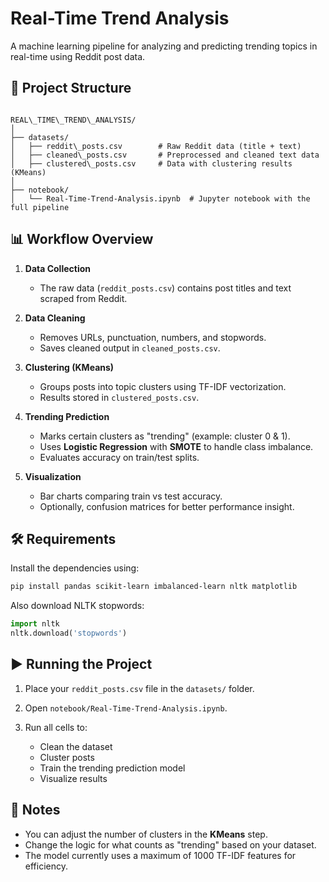 # Real-Time Trend Analysis

A machine learning pipeline for analyzing and predicting trending topics in real-time using Reddit post data.

## 📂 Project Structure

```

REAL\_TIME\_TREND\_ANALYSIS/
│
├── datasets/
│   ├── reddit\_posts.csv        # Raw Reddit data (title + text)
│   ├── cleaned\_posts.csv       # Preprocessed and cleaned text data
│   ├── clustered\_posts.csv     # Data with clustering results (KMeans)
│
├── notebook/
│   └── Real-Time-Trend-Analysis.ipynb  # Jupyter notebook with the full pipeline

````

## 📊 Workflow Overview

1. **Data Collection**  
   - The raw data (`reddit_posts.csv`) contains post titles and text scraped from Reddit.

2. **Data Cleaning**  
   - Removes URLs, punctuation, numbers, and stopwords.  
   - Saves cleaned output in `cleaned_posts.csv`.

3. **Clustering (KMeans)**  
   - Groups posts into topic clusters using TF-IDF vectorization.  
   - Results stored in `clustered_posts.csv`.

4. **Trending Prediction**  
   - Marks certain clusters as "trending" (example: cluster 0 & 1).  
   - Uses **Logistic Regression** with **SMOTE** to handle class imbalance.  
   - Evaluates accuracy on train/test splits.

5. **Visualization**  
   - Bar charts comparing train vs test accuracy.  
   - Optionally, confusion matrices for better performance insight.

## 🛠️ Requirements

Install the dependencies using:

```bash
pip install pandas scikit-learn imbalanced-learn nltk matplotlib
````

Also download NLTK stopwords:

```python
import nltk
nltk.download('stopwords')
```

## ▶️ Running the Project

1. Place your `reddit_posts.csv` file in the `datasets/` folder.
2. Open `notebook/Real-Time-Trend-Analysis.ipynb`.
3. Run all cells to:

   * Clean the dataset
   * Cluster posts
   * Train the trending prediction model
   * Visualize results

## 📌 Notes

* You can adjust the number of clusters in the **KMeans** step.
* Change the logic for what counts as "trending" based on your dataset.
* The model currently uses a maximum of 1000 TF-IDF features for efficiency.
